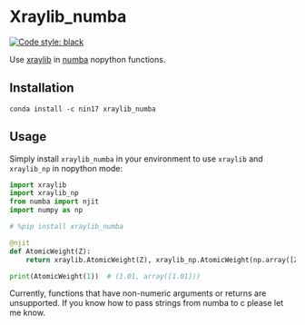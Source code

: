 # Xraylib_numba

[![Code style: black](https://img.shields.io/badge/code%20style-black-000000.svg)](
https://github.com/psf/black)

Use [xraylib](https://github.com/tschoonj/xraylib/tree/master) in [numba](https://numba.pydata.org) nopython functions.

## Installation

```text
conda install -c nin17 xraylib_numba
```

## Usage

Simply install `xraylib_numba` in your environment to use `xraylib` and `xraylib_np` in nopython mode:

```python
import xraylib
import xraylib_np
from numba import njit
import numpy as np

# %pip install xraylib_numba

@njit
def AtomicWeight(Z):
    return xraylib.AtomicWeight(Z), xraylib_np.AtomicWeight(np.array([Z]))

print(AtomicWeight(1))  # (1.01, array([1.01]))
```

Currently, functions that have non-numeric arguments or returns are unsupported.
If you know how to pass strings from numba to c please let me know.
